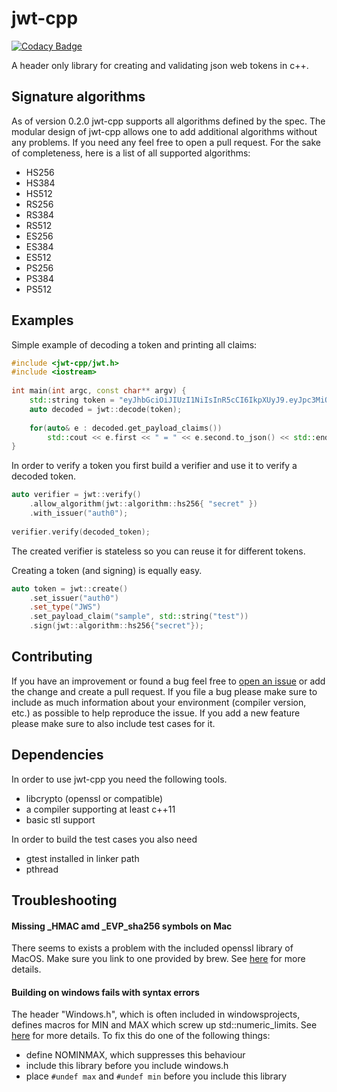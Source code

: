 # jwt-cpp 
 
[![Codacy Badge](https://api.codacy.com/project/badge/Grade/5f7055e294744901991fd0a1620b231d)](https://app.codacy.com/app/Thalhammer/jwt-cpp?utm_source=github.com&utm_medium=referral&utm_content=Thalhammer/jwt-cpp&utm_campaign=Badge_Grade_Settings) 
 
A header only library for creating and validating json web tokens in c++. 
 
## Signature algorithms 
As of version 0.2.0 jwt-cpp supports all algorithms defined by the spec. The modular design of jwt-cpp allows one to add additional algorithms without any problems. If you need any feel free to open a pull request. 
For the sake of completeness, here is a list of all supported algorithms: 
* HS256 
* HS384 
* HS512 
* RS256 
* RS384 
* RS512 
* ES256 
* ES384 
* ES512 
* PS256 
* PS384 
* PS512 
 
## Examples 
Simple example of decoding a token and printing all claims: 
```c++ 
#include <jwt-cpp/jwt.h> 
#include <iostream> 
 
int main(int argc, const char** argv) { 
	std::string token = "eyJhbGciOiJIUzI1NiIsInR5cCI6IkpXUyJ9.eyJpc3MiOiJhdXRoMCJ9.AbIJTDMFc7yUa5MhvcP03nJPyCPzZtQcGEp-zWfOkEE"; 
	auto decoded = jwt::decode(token); 
 
	for(auto& e : decoded.get_payload_claims()) 
		std::cout << e.first << " = " << e.second.to_json() << std::endl; 
} 
``` 
 
In order to verify a token you first build a verifier and use it to verify a decoded token. 
```c++ 
auto verifier = jwt::verify() 
	.allow_algorithm(jwt::algorithm::hs256{ "secret" }) 
	.with_issuer("auth0"); 
 
verifier.verify(decoded_token); 
``` 
The created verifier is stateless so you can reuse it for different tokens. 
 
Creating a token (and signing) is equally easy. 
```c++ 
auto token = jwt::create() 
	.set_issuer("auth0") 
	.set_type("JWS") 
	.set_payload_claim("sample", std::string("test")) 
	.sign(jwt::algorithm::hs256{"secret"}); 
``` 
 
## Contributing 
If you have an improvement or found a bug feel free to [open an issue](https://github.com/Thalhammer/jwt-cpp/issues/new) or add the change and create a pull request. If you file a bug please make sure to include as much information about your environment (compiler version, etc.) as possible to help reproduce the issue. If you add a new feature please make sure to also include test cases for it. 
 
## Dependencies 
In order to use jwt-cpp you need the following tools. 
* libcrypto (openssl or compatible) 
* a compiler supporting at least c++11 
* basic stl support 
 
In order to build the test cases you also need 
* gtest installed in linker path 
* pthread 
 
## Troubleshooting 
#### Missing _HMAC amd _EVP_sha256 symbols on Mac 
There seems to exists a problem with the included openssl library of MacOS. Make sure you link to one provided by brew. 
See [here](https://github.com/Thalhammer/jwt-cpp/issues/6) for more details. 
#### Building on windows fails with syntax errors 
The header "Windows.h", which is often included in windowsprojects, defines macros for MIN and MAX which screw up std::numeric_limits. 
See [here](https://github.com/Thalhammer/jwt-cpp/issues/5) for more details. To fix this do one of the following things: 
* define NOMINMAX, which suppresses this behaviour 
* include this library before you include windows.h 
* place ```#undef max``` and ```#undef min``` before you include this library 
